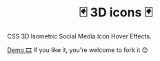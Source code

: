 <h1 align="center">🃏 3D icons 🃏</h1>
CSS 3D Isometric Social Media Icon Hover Effects.

<a href="https://codepen.io/Hadil-Ben-Abdallah/pen/bGXpbrB">Demo 🎞</a>
If you like it, you're welcome to fork it 😊
